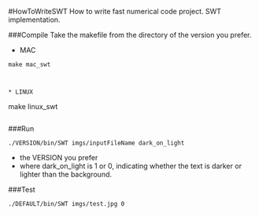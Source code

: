 #HowToWriteSWT
How to write fast numerical code project. 
SWT implementation.

###Compile
Take the makefile from the directory of the version you prefer.
* MAC 
```
make mac_swt
```
```


* LINUX
```
make linux_swt
```
```


###Run
```
./VERSION/bin/SWT imgs/inputFileName dark_on_light
```

- the VERSION you prefer
- where dark_on_light is 1 or 0, indicating whether the text is darker or lighter than the background.


###Test
```
./DEFAULT/bin/SWT imgs/test.jpg 0
```

